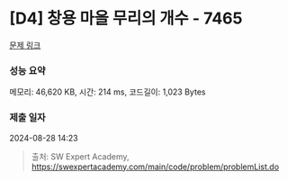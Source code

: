 # [D4] 창용 마을 무리의 개수 - 7465 

[문제 링크](https://swexpertacademy.com/main/code/problem/problemDetail.do?contestProbId=AWngfZVa9XwDFAQU) 

### 성능 요약

메모리: 46,620 KB, 시간: 214 ms, 코드길이: 1,023 Bytes

### 제출 일자

2024-08-28 14:23



> 출처: SW Expert Academy, https://swexpertacademy.com/main/code/problem/problemList.do